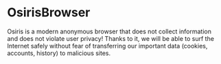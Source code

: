# OsirisBrowser
Osiris is a modern anonymous browser that does not collect information and does not violate user privacy! Thanks to it, we will be able to surf the Internet safely without fear of transferring our important data (cookies, accounts, history) to malicious sites.
